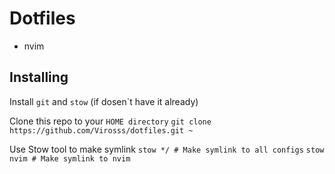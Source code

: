 # Dotfiles
- nvim

## Installing
Install `git` and `stow` (if dosen`t have it already)

Clone this repo to your `HOME directory`
```git clone https://github.com/Virosss/dotfiles.git ~```

Use Stow tool to make symlink
```stow */ # Make symlink to all configs```
```stow nvim # Make symlink to nvim```
